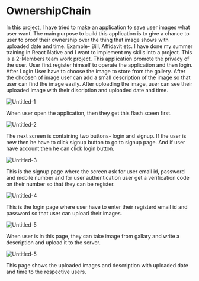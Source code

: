 # OwnershipChain
In this project, I have tried to make an application to save user images what user want.
The main purpose to build this application is to give a chance to user to proof their ownership over the thing that image shows with uploaded date and time. Example- Bill, Affidavit etc.
I have done my summer training in React Native and I want to implement my skills into a project.
This is a 2-Members team work project.
This application promote the privacy of the user.
User first register himself to operate the application and then login.
After Login User have to choose the image to store from the gallery.
After the choosen of image user can add a small description of the image so that user can find the image easily.
After uploading the image, user can see their uploaded image with their discription and uploaded date and time.

![Untitled-1](https://user-images.githubusercontent.com/65508721/122238441-c39ef180-cedd-11eb-8894-b7649e843311.jpg)

When user open the application, then they get this flash sceen first.

![Untitled-2](https://user-images.githubusercontent.com/65508721/122238871-1ed0e400-cede-11eb-9ed6-1997e08cfb2b.jpg)

The next screen is containing two buttons- login and signup. If the user is new then he have to click signup button to go to signup page. And if user have account then he can click login button.

![Untitled-3](https://user-images.githubusercontent.com/65508721/122239397-86872f00-cede-11eb-938b-89411ea15797.jpg)

This is the signup page where the screen ask for user email id, password and mobile number and for user authentication user get a verification code on their number so that they can be register.

![Untitled-4](https://user-images.githubusercontent.com/65508721/122240124-26dd5380-cedf-11eb-8d22-b17d77675269.jpg)

This is the login page where user have to enter their registerd email id and password so that user can upload their images.

![Untitled-5](https://user-images.githubusercontent.com/65508721/122241145-f34ef900-cedf-11eb-9cef-51ac9b723ecc.jpg)

When user is in this page, they can take image from gallary and write a description and upload it to the server. 

![Untitled-5](https://user-images.githubusercontent.com/65508721/122241906-89831f00-cee0-11eb-9a5e-c0910e09769f.jpg)

This page shows the uploaded images and description with uploaded date and time to the respective users. 
